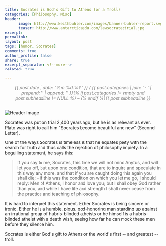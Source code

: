 ```yaml
---
title: Socrates is God's Gift to Athens (or a Troll)
categories: [Philosophy, Misc]
header:
      image: http://www.keithbuhler.com/images/banner-buhler-report.svg
      teaser: http://www.antarcticaedu.com/lawsocratestrial.jpg
excerpt: 
permalink: 
layout: post
tags: [humor, Socrates]
comments: true
author_profile: false
share: true
excerpt_separator: <!--more-->
related: true

---
```


<center>
<span class="time"> <font color="gray" font-size="2em"><i> {{ post.date | date: "%m.%d.%Y" }} / {{ post.categories | join: ' &middot; ' | prepend: '<span class="subheader">' | append: '</span>' }}{% if post.categories != empty and post.subheadline != NULL %} – {% endif %}{{ post.subheadline }} </i></font></span> 

</center>
<br> 

![Header Image](http://www.antarcticaedu.com/lawsocratestrial.jpg)

Socrates was put on trial 2,400 years ago, but he is as relevant as ever. Plato was right to call him "Socrates become beautiful and new" (Second Letter).

One of the ways Socrates is timeless is that he equates piety with the search for truth and thus calls the rejection of philosophy impiety. In a beguiling statement, he says this: 

>If you say to me, Socrates, this time we will not mind Anytus, and will let you off, but upon one condition, that are to inquire and speculate in this way any more, and that if you are caught doing this again you shall die; - if this was the condition on which you let me go, I should reply: Men of Athens, I honor and love you; but I shall obey God rather than you, and while I have life and strength I shall never cease from the practice and teaching of philosophy.


It is hard to interpret this statement. Either Socrates is being sincere or ironic. Either he is a humble, pious, god-honoring man standing up against an irrational group of hubris-blinded atheists or he himself is a hubris-blinded atheist with a death wish, seeing how far he can mock these men before they silence him.

Socrates is either God's gift to Athens or the world's first -- and greatest -- troll. 
